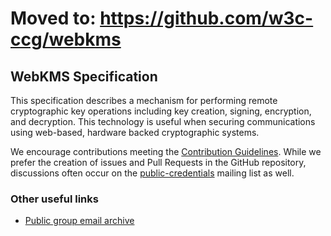 # Moved to: https://github.com/w3c-ccg/webkms

## WebKMS Specification

This specification describes a mechanism for performing remote cryptographic
key operations including key creation, signing, encryption, and decryption.
This technology is useful when securing communications using web-based,
hardware backed cryptographic systems.

We encourage contributions meeting the [Contribution
Guidelines](CONTRIBUTING.md).  While we prefer the creation of issues
and Pull Requests in the GitHub repository, discussions often occur
on the
[public-credentials](http://lists.w3.org/Archives/Public/public-credentials/)
mailing list as well.

### Other useful links
* [Public group email archive](https://lists.w3.org/Archives/Public/public-credentials/)
